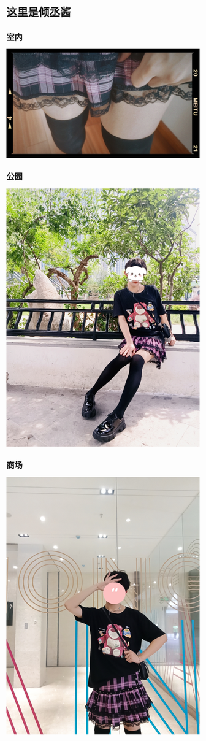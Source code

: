 # 这里是倾丞酱

## 室内

![室内](./MTXX_MH20230728162241594-home.jpg)

## 公园

![公园凉亭](./MTXX_MH20230728162445960-park.jpg)

## 商场

![商场](./MTXX_MH20230728162600000-Market.jpg)
